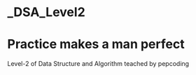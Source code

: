 # _DSA_Level2
# Practice makes a man perfect
Level-2 of Data Structure and Algorithm teached by pepcoding
